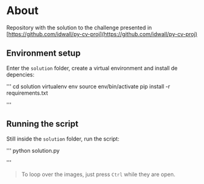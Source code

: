 # About

Repository with the solution to the challenge presented in [https://github.com/idwall/py-cv-proj](https://github.com/idwall/py-cv-proj)

## Environment setup

Enter the `solution` folder, create a virtual environment and install de depencies:

'''
cd solution
virtualenv env
source env/bin/activate
pip install -r requirements.txt

'''

## Running the script

Still inside the `solution` folder, run the script:

'''
python solution.py

'''

> To loop over the images, just press `Ctrl` while they are open.

